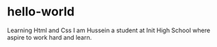 # hello-world
Learning Html and Css
I am Hussein a student at Init High School where aspire to work hard and learn.
